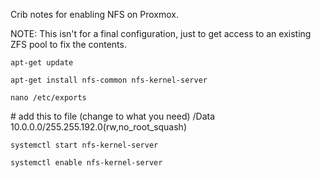 Crib notes for enabling NFS on Proxmox. 

NOTE: This isn't for a final configuration, just to get access to an existing ZFS pool to fix the contents. 

`apt-get update`

`apt-get install nfs-common nfs-kernel-server`

`nano /etc/exports`

\# add this to file (change to what you need)
/Data 10.0.0.0/255.255.192.0(rw,no_root_squash)

`systemctl start nfs-kernel-server`

`systemctl enable nfs-kernel-server`

